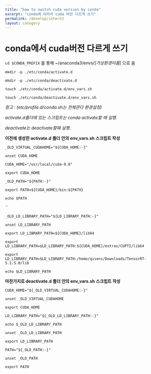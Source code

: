 ```yaml
---
title: "how to switch cuda version by conda"
excerpt: "conda에 따라서 cuda 버전 다르게 쓰기"
permalink: /develop/intern3
layout: category
---
```





# conda에서 cuda버전 다르게 쓰기



`cd $CONDA_PREFIX` 를 통해 ~/anaconda3/envs/*[가상환경이름]* 으로 옴

`mkdir -p ./etc/conda/activate.d`

`mkdir -p ./etc/conda/deactivate.d`

`touch ./etc/conda/activate.d/env_vars.sh`

`touch ./etc/conda/deactivate.d/env_vars.sh`



*참고 : (etc/profile.d/conda.sh는 전체콘다 환경설정)* 

*activate.d폴더에 있는 스크립트는 conda activate할 때 실행.*

*deactivate는 deactivate할때 실행.*

 

**이전에 생성한 activate.d  폴더 안의 env_vars.sh   스크립트 작성**                                    

 `_OLD_VIRTUAL_CUDAHOME="${CUDA_HOME:-}"`

 `unset CUDA_HOME`

 `CUDA_HOME="/usr/local/cuda-9.0"`

 `export CUDA_HOME`

 `_OLD_PATH="${PATH:-}"`

 `export PATH=${CUDA_HOME}/bin:${PATH}`

 `echo $PATH`

`` 

 `_OLD_LD_LIBRARY_PATH="${LD_LIBRARY_PATH:-}"`

 `unset LD_LIBRARY_PATH`

 `export LD_LIBRARY_PATH=${CUDA_HOME}/lib64`

 `export LD_LIBRARY_PATH=$LD_LIBRARY_PATH:${CUDA_HOME}/extras/CUPTI/lib64`

 `export LD_LIBRARY_PATH=$LD_LIBRARY_PATH:/home/qisens/Downloads/TensorRT-5.1.5.0/lib`

 `echo $LD_LIBRARY_PATH`

 

**마찬가지로 deactivate.d 폴더 안의 env_vars.sh  스크립트 작성**                                         

 `CUDA_HOME="${_OLD_VIRTUAL_CUDAHOME:-}"`

 `unset _OLD_VIRTUAL_CUDAHOME`

 `export CUDA_HOME`



 `LD_LIBRARY_PATH="${_OLD_LD_LIBRARY_PATH:-}"`

 `echo $_OLD_LD_LIBRARY_PATH`

 `unset _OLD_LD_LIBRARY_PATH`

 `export LD_LIBRARY_PATH`



 `PATH="${_OLD_PATH:-}"`

 `unset _OLD_PATH`

 `export PATH`